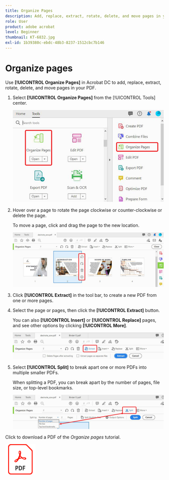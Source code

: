 ```yaml
---
title: Organize Pages
description: Add, replace, extract, rotate, delete, and move pages in your PDF
role: User
product: adobe acrobat
level: Beginner
thumbnail: KT-6832.jpg
exl-id: 1b39380c-ebdc-48b3-8237-1512cbc7b146
---
```

# Organize pages

Use **[!UICONTROL Organize Pages]** in Acrobat DC to add, replace, extract, rotate, delete, and move pages in your PDF.

1. Select **[!UICONTROL Organize Pages]** from the [!UICONTROL Tools] center.

    ![Organize Step 1](../assets/Organize_1.png)

1. Hover over a page to rotate the page clockwise or counter-clockwise or delete the page. 

    To move a page, click and drag the page to the new location.

    ![Organize Step 2](../assets/Organize_2.png)

1. Click **[!UICONTROL Extract]** in the tool bar, to create a new PDF from one or more pages. 

1. Select the page or pages, then click the **[!UICONTROL Extract]** button. 

    You can also **[!UICONTROL Insert]** or **[!UICONTROL Replace]** pages, and see other options by clicking **[!UICONTROL More]**.

    ![Organize Step 4](../assets/Organize_3.png)

1. Select **[!UICONTROL Split]** to break apart one or more PDFs into multiple smaller PDFs. 

    When splitting a PDF, you can break apart by the number of pages, file size, or top-level bookmarks.

    ![Scan Step 5](../assets/Organize_4.png)

Click to download a PDF of the *Organize pages* tutorial.    

[![Download Organize Pages tutorial](../assets/acrobat_PDF_96.png)](../assets/AcrobatDCOrganize.pdf)
